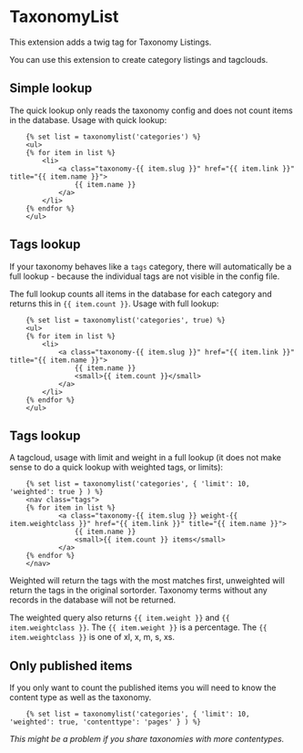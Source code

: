 TaxonomyList
============

This extension adds a twig tag for Taxonomy Listings.

You can use this extension to create category listings and tagclouds.

Simple lookup
-------------

The quick lookup only reads the taxonomy config and does not count items in the database. Usage with quick lookup:

```twig
    {% set list = taxonomylist('categories') %}
    <ul>
    {% for item in list %}
        <li>
            <a class="taxonomy-{{ item.slug }}" href="{{ item.link }}" title="{{ item.name }}">
                {{ item.name }}
            </a>
        </li>
    {% endfor %}
    </ul>
```

Tags lookup
-----------

If your taxonomy behaves like a `tags` category, there will automatically be a full lookup - because the individual tags are not visible in the config file.

The full lookup counts all items in the database for each category and returns this in ``{{ item.count }}``. Usage with full lookup:

```twig
    {% set list = taxonomylist('categories', true) %}
    <ul>
    {% for item in list %}
        <li>
            <a class="taxonomy-{{ item.slug }}" href="{{ item.link }}" title="{{ item.name }}">
                {{ item.name }}
                <small>{{ item.count }}</small>
            </a>
        </li>
    {% endfor %}
    </ul>
```

Tags lookup
-----------

A tagcloud, usage with limit and weight in a full lookup (it does not make sense to do a quick lookup with weighted tags, or limits):

```twig
    {% set list = taxonomylist('categories', { 'limit': 10, 'weighted': true } ) %}
    <nav class="tags">
    {% for item in list %}
            <a class="taxonomy-{{ item.slug }} weight-{{ item.weightclass }}" href="{{ item.link }}" title="{{ item.name }}">
                {{ item.name }}
                <small>{{ item.count }} items</small>
            </a>
    {% endfor %}
    </nav>
```

Weighted will return the tags with the most matches first, unweighted will return the tags in the original sortorder. Taxonomy terms without any records in the database will not be returned.

The weighted query also returns ``{{ item.weight }}`` and ``{{ item.weightclass }}``. The ``{{ item.weight }}`` is a percentage.
The ``{{ item.weightclass }}`` is one of xl, x, m, s, xs.


Only published items
--------------------

If you only want to count the published items you will need to know the content type as well as the taxonomy. 

```twig
    {% set list = taxonomylist('categories', { 'limit': 10, 'weighted': true, 'contenttype': 'pages' } ) %}
```

_This might be a problem if you share taxonomies with more contentypes._
